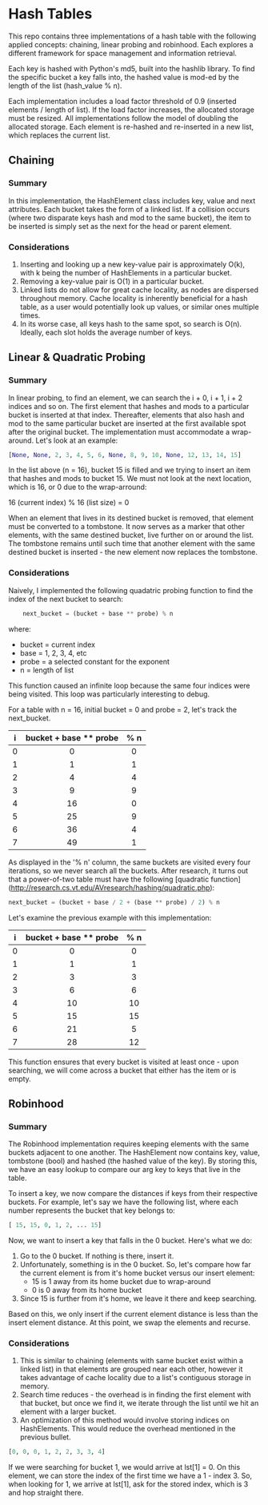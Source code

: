 # Hash Tables

This repo contains three implementations of a hash table with the following applied concepts: chaining, linear probing and robinhood. Each explores a different framework for space management and information retrieval.

Each key is hashed with Python's md5, built into the hashlib library. To find the specific bucket a key falls into, the hashed value is mod-ed by the length of the list (hash_value % n).

Each implementation includes a load factor threshold of 0.9 (inserted elements / length of list). If the load factor increases, the allocated storage must be resized. All implementations follow the model of doubling the allocated storage. Each element is re-hashed and re-inserted in a new list, which replaces the current list.

## Chaining

### Summary

In this implementation, the HashElement class includes key, value and next attributes. Each bucket takes the form of a linked list. If a collision occurs (where two disparate keys hash and mod to the same bucket), the item to be inserted is simply set as the next for the head or parent element.

### Considerations

1) Inserting and looking up a new key-value pair is approximately O(k), with k being the number of HashElements in a particular bucket.
2) Removing a key-value pair is O(1) in a particular bucket.
3) Linked lists do not allow for great cache locality, as nodes are dispersed throughout memory. Cache locality is inherently beneficial for a hash table, as a user would potentially look up values, or similar ones multiple times.
4) In its worse case, all keys hash to the same spot, so search is O(n). Ideally, each slot holds the average number of keys.

## Linear & Quadratic Probing

### Summary

In linear probing, to find an element, we can search the i + 0, i + 1, i + 2 indices and so on. The first element that hashes and mods to a particular bucket is inserted at that index. Thereafter, elements that also hash and mod to the same particular bucket are inserted at the first available spot after the original bucket. The implementation must accommodate a wrap-around. Let's look at an example:

```python
[None, None, 2, 3, 4, 5, 6, None, 8, 9, 10, None, 12, 13, 14, 15]
```

In the list above (n = 16), bucket 15 is filled and we trying to insert an item that hashes and mods to bucket 15. We must not look at the next location, which is 16, or 0 due to the wrap-arround:

  16 (current index)  % 16 (list size) = 0

When an element that lives in its destined bucket is removed, that element must be converted to a tombstone. It now serves as a marker that other elements, with the same destined bucket, live further on or around the list. The tombstone remains until such time that another element with the same destined bucket is inserted - the new element now replaces the tombstone.

### Considerations

Naively, I implemented the following quadatric probing function to find the index of the next bucket to search:

```python
    next_bucket = (bucket + base ** probe) % n
```

where:

- bucket = current index
- base = 1, 2, 3, 4, etc
- probe = a selected constant for the exponent
- n = length of list

This function caused an infinite loop because the same four indices were being visited. This loop was particularly interesting to debug.

For a table with n = 16, initial bucket = 0 and probe = 2, let's track the next_bucket.

| i | bucket + base ** probe | % n |
|:-:|:----------------------:|:---:|
| 0 | 0                      | 0   |
| 1 | 1                      | 1   |
| 2 | 4                      | 4   |
| 3 | 9                      | 9   |
| 4 | 16                     | 0   |
| 5 | 25                     | 9   |
| 6 | 36                     | 4   |
| 7 | 49                     | 1   |

As displayed in the '% n' column, the same buckets are visited every four iterations, so we never search all the buckets. After research, it turns out that a power-of-two table must have the following [quadratic function] (http://research.cs.vt.edu/AVresearch/hashing/quadratic.php):

```python
next_bucket = (bucket + base / 2 + (base ** probe) / 2) % n
```

Let's examine the previous example with this implementation:

| i | bucket + base ** probe | % n |
|:-:|:----------------------:|:---:|
| 0 | 0                      | 0   |
| 1 | 1                      | 1   |
| 2 | 3                      | 3   |
| 3 | 6                      | 6   |
| 4 | 10                     | 10  |
| 5 | 15                     | 15  |
| 6 | 21                     | 5   |
| 7 | 28                     | 12  |

This function ensures that every bucket is visited at least once - upon searching, we will come across a bucket that either has the item or is empty.

## Robinhood

### Summary

The Robinhood implementation requires keeping elements with the same buckets adjacent to one another. The HashElement now contains key, value, tombstone (bool) and hashed (the hashed value of the key). By storing this, we have an easy lookup to compare our arg key to keys that live in the table.

To insert a key, we now compare the distances if keys from their respective buckets. For example, let's say we have the following list, where each number represents the bucket that key belongs to:

```python
[ 15, 15, 0, 1, 2, ... 15]
```

Now, we want to insert a key that falls in the 0 bucket. Here's what we do:
1) Go to the 0 bucket. If nothing is there, insert it.
2) Unfortunately, something is in the 0 bucket. So, let's compare how far the current element is from it's home bucket versus our insert element:
    - 15 is 1 away from its home bucket due to wrap-around
    - 0 is 0 away from its home bucket
3) Since 15 is further from it's home, we leave it there and keep searching.

Based on this, we only insert if the current element distance is less than the insert element distance. At this point, we swap the elements and recurse.

### Considerations

1) This is similar to chaining (elements with same bucket exist within a linked list) in that elements are grouped near each other, however it takes advantage of cache locality due to a list's contiguous storage in memory.
2) Search time reduces - the overhead is in finding the first element with that bucket, but once we find it, we iterate through the list until we hit an element with a larger bucket.
3) An optimization of this method would involve storing indices on HashElements. This would reduce the overhead mentioned in the previous bullet.

```python
[0, 0, 0, 1, 2, 2, 3, 3, 4]
```

If we were searching for bucket 1, we would arrive at lst[1] = 0. On this element, we can store the index of the first time we have a 1 - index 3. So, when looking for 1, we arrive at lst[1], ask for the stored index, which is 3 and hop straight there.
